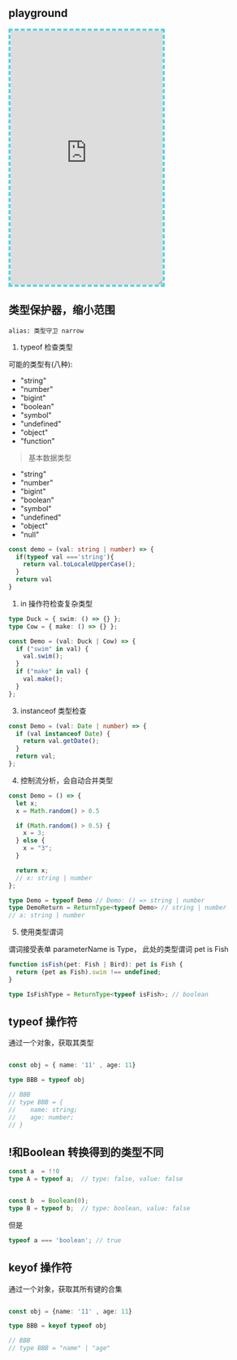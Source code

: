 ## playground


<iframe src="https://www.typescriptlang.org/play?#code/PTAEHUFMBsGMHsC2lQBd5oBYoCoE8AHSAZVgCcBLA1UABWgEM8BzM+AVwDsATAGiwoBnUENANQAd0gAjQRVSQAUCEmYKsTKGYUAbpGF4OY0BoadYKdJMoL+gzAzIoz3UNEiPOofEVKVqAHSKymAAmkYI7NCuqGqcANag8ABmIjQUXrFOKBJMggBcISGgoAC0oACCoASMFmgY7p7ehCTkVOle4jUMdRLYTqCc8LEZzCZmoNJODPHFZZXVtZYYkAAeRJTInDQS8po+rf40gnjbDKv8LqD2jpbYoACqAEoAMsK7sUmxkGSCc+VVQQuaTwVb1UBrDYULY7PagbgUZLJH6QbYmJAECjuMigZEMVDsJzCFLNXxtajBBCcQQ0MwAUVWDEQNUgADVHBQGNJ3KAALygABEAAkYNAMOB4GRogLFFTBPB3AExcwABT0xnM9zsyhc9wASmCKhwDQ8ZC8iElzhB7Bo3zcZmY7AYzEg-Fg0HUiS58D0Ii8AoZTJZggFSRxAvADlQAHJhAA5SASAVBFQAeW+ZF2gldWkgx1QjgUrmkeFATgtOlGWH0KAQiBhwiudokkuiIgMHBx3RYbC43CCJSAA" height="500" style="border: dashed 4px #52d3e6; resize: both; min-width: 40%; "></iframe>


## 类型保护器，缩小范围

`alias: 类型守卫 narrow`


1. typeof 检查类型

可能的类型有(八种):
 - "string"
 - "number"
 - "bigint"
 - "boolean"
 - "symbol"
 - "undefined"
 - "object"
 - "function"


> 基本数据类型
 - "string"
 - "number"
 - "bigint"
 - "boolean"
 - "symbol"
 - "undefined"
 - "object"
 - "null"


```ts
const demo = (val: string | number) => {
  if(typeof val ==='string'){
    return val.toLocaleUpperCase();
  }
  return val
}
```


1. in 操作符检查复杂类型

```ts
type Duck = { swim: () => {} };
type Cow = { make: () => {} };

const Demo = (val: Duck | Cow) => {
  if ("swim" in val) {
    val.swim();
  }
  if ("make" in val) {
    val.make();
  }
};

```


3. instanceof 类型检查

```ts
const Demo = (val: Date | number) => {
  if (val instanceof Date) {
    return val.getDate();
  }
  return val;
};

```

4. 控制流分析，会自动合并类型

```ts
const Demo = () => {
  let x;
  x = Math.random() > 0.5

  if (Math.random() > 0.5) {
    x = 3;
  } else {
    x = "3";
  }

  return x;
  // x: string | number
};

type Demo = typeof Demo // Demo: () => string | number
type DemoReturn = ReturnType<typeof Demo> // string | number
// a: string | number
```


5. 使用类型谓词

谓词接受表单 parameterName is Type， 此处的类型谓词 pet is Fish

```ts
function isFish(pet: Fish | Bird): pet is Fish {
  return (pet as Fish).swim !== undefined;
}

type IsFishType = ReturnType<typeof isFish>; // boolean
```

## typeof 操作符

通过一个对象，获取其类型


```typescript

const obj = { name: '11' , age: 11}

type BBB = typeof obj

// BBB
// type BBB = {
//    name: string;
//    age: number;
// }
```

## !和Boolean 转换得到的类型不同

```ts
const a  = !!0
type A = typeof a;  // type: false, value: false


const b  = Boolean(0);
type B = typeof b;  // type: boolean, value: false
```

但是

```ts
typeof a === 'boolean'; // true
```



## keyof 操作符

通过一个对象，获取其所有键的合集


```typescript

const obj = {name: '11' , age: 11}

type BBB = keyof typeof obj

// BBB
// type BBB = "name" | "age"
```

